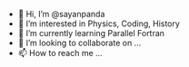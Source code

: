 - 👋 Hi, I’m @sayanpanda
- 👀 I’m interested in Physics, Coding, History
- 🌱 I’m currently learning Parallel Fortran
- 💞️ I’m looking to collaborate on ...
- 📫 How to reach me ...

<!---
sayanpanda/sayanpanda is a ✨ special ✨ repository because its `README.md` (this file) appears on your GitHub profile.
You can click the Preview link to take a look at your changes.
--->
